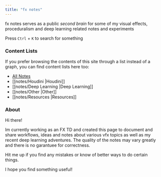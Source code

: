 ```yaml
---
title: "fx notes"
---
```


fx notes serves as a public *second brain* for some of my visual effects, proceduralism and deep learning related notes and experiments

Press `Ctrl` + `K` to search for something

### Content Lists
If you prefer browsing the contents of this site through a list instead of a graph, you can find content lists here too:

- [All Notes](/notes)
- [[notes/Houdini |Houdini]]
- [[notes/Deep Learning |Deep Learning]]
- [[notes/Other |Other]]
- [[notes/Resources |Resources]]

### About

Hi there!

Im currently working as an FX TD and created this page to document and share workflows, ideas and notes about various vfx topics as well as my recent deep learning adventures. The quality of the notes may vary greatly and there is no garantuee for correctness.

Hit me up if you find any mistakes or know of better ways to do certain things.

I hope you find something useful!
